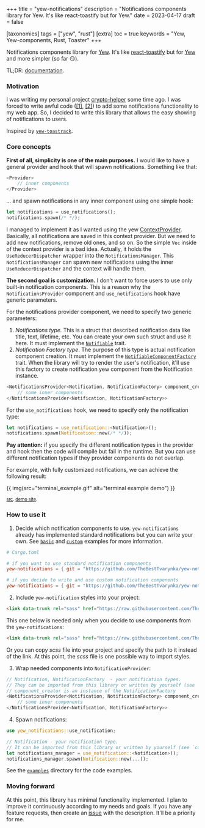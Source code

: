 +++
title = "yew-notifications"
description = "Notifications components library for Yew. It's like react-toastify but for Yew."
date = 2023-04-17
draft = false

[taxonomies]
tags = ["yew", "rust"]
[extra]
toc = true
keywords = "Yew, Yew-components, Rust, Toaster"
+++

Notifications components library for [Yew](https://yew.rs/). It's like [react-toastify](https://www.npmjs.com/package/react-toastify) but for [Yew](https://yew.rs/) and more simpler (so far :smirk:).

TL;DR: [documentation](https://yn-docs.qkation.com/yew_notifications/index.html).

### Motivation

I was writing my personal project [crypto-helper](https://github.com/TheBestTvarynka/crypto-helper/) some time ago. I was forced to write awful code ([[1]](https://github.com/TheBestTvarynka/crypto-helper/blob/8ad5ca3180925120a6f7ceb39253000f7ce3f447/src/notification.rs), [[2]](https://github.com/TheBestTvarynka/crypto-helper/blob/8ad5ca3180925120a6f7ceb39253000f7ce3f447/src/crypto_helper.rs#L81-L131)) to add some notifications functionality to my web app. So, I decided to write this library that allows the easy showing of notifications to users.

Inspired by [`yew-toastrack`](https://github.com/kinnison/linkdoku/tree/main/yew-toastrack).

### Core concepts

**First of all, simplicity is one of the main purposes.** I would like to have a general provider and hook that will spawn notifications. Something like that:

```rust
<Provider>
    // inner components
</Provider>
```

... and spawn notifications in any inner component using one simple hook:

```Rust
let notifications = use_notifications();                              
notifications.spawn(/* */);
```

I managed to implement it as I wanted using the yew [ContextProvider](https://yew.rs/docs/next/concepts/contexts#step-1-providing-the-context). Basically, all notifications are saved in this context provider. But we need to add new notifications, remove old ones, and so on. So the simple `Vec` inside of the context provider is a bad idea. Actually, it holds the `UseReducerDispatcher` wrapper into the `NotificationsManager`. This `NotificationsManager` can spawn new notifications using the inner `UseReducerDispatcher` and the context will handle them.

**The second goal is customization.** I don't want to force users to use only built-in notification components. This is a reason why the `NotificationsProvider` component and `use_notifications` hook have generic parameters.

For the notifications provider component, we need to specify two generic parameters:

1. *Notifications type.* This is a struct that described notification data like title, text, lifetime, etc. You can create your own such struct and use it here. It must implement the [`Notifiable`](https://yn-docs.qkation.com/yew_notifications/trait.Notifiable.html) trait.
2. *Notification Factory type*. The purpose of this type is actual notification component creation. It must implement the [`NotifiableComponentFactory`](https://yn-docs.qkation.com/yew_notifications/trait.NotifiableComponentFactory.html) trait. When the library will try to render the user's notification, it'll use this factory to create notification yew component from the Notification instance.

```Rust
<NotificationsProvider<Notification, NotificationFactory> component_creator={/* */}>
    // some inner components
</NotificationsProvider<Notification, NotificationFactory>>
```

For the `use_notifications` hook, we need to specify only the notification type:

```Rust
let notifications = use_notification::<Notification>();                                         
notifications.spawn(Notification::new(/* */));
```

**Pay attention:** if you specify the different notification types in the provider and hook then the code will compile but fail in the runtime. But you can use different notification types if they provider components do not overlap.

For example, with fully customized notifications, we can achieve the following result:

{{ img(src="terminal_example.gif" alt="terminal example demo") }}

<sub>[src](https://github.com/TheBestTvarynka/yew-notifications/tree/main/examples/terminal). [demo site](https://yn-docs.qkation.com/examples/terminal/index.html).</sub>

### How to use it

1. Decide which notification components to use. `yew-notifications` already has implemented standard notifications but you can write your own. See [`basic`](https://github.com/TheBestTvarynka/yew-notifications/tree/main/examples/basic) and [`custom`](https://github.com/TheBestTvarynka/yew-notifications/tree/main/examples/custom) examples for more information.
```toml
# Cargo.toml

# if you want to use standard notification components
yew-notifications = { git = "https://github.com/TheBestTvarynka/yew-notifications.git", features = ["standard-notification"] }

# if you decide to write and use custom notification components
yew-notifications = { git = "https://github.com/TheBestTvarynka/yew-notifications.git" }
```
2. Include `yew-notification` styles into your project:
```HTML
<link data-trunk rel="sass" href="https://raw.githubusercontent.com/TheBestTvarynka/yew-notifications/main/static/notifications_provider.scss" />
```

This one below is needed only when you decide to use components from the `yew-notifications`:
```HTML
<link data-trunk rel="sass" href="https://raw.githubusercontent.com/TheBestTvarynka/yew-notifications/main/static/notification.scss" />
```
Or you can copy *scss* file into your project and specify the path to it instead of the link. At this point, the *scss* file is one possible way to import styles.

3. Wrap needed components into `NotificationProvider`:
```Rust
// Notification, NotificationFactory  - your notification types.
// They can be imported from this library or written by yourself (see `custom` example).
// component_creator is an instance of the NotificationFactory
<NotificationsProvider<Notification, NotificationFactory> component_creator={/* */}>
    // some inner components
</NotificationsProvider<Notification, NotificationFactory>>
```
4. Spawn notifications:
```Rust
use yew_notifications::use_notification;

// Notification - your notification type.
// It can be imported from this library or written by yourself (see `custom` example).
let notifications_manager = use_notification::<Notification>();
notifications_manager.spawn(Notification::new(...));
```

See the [`examples`](https://github.com/TheBestTvarynka/yew-notifications/tree/main/examples) directory for the code examples.

### Moving forward

At this point, this library has minimal functionality implemented. I plan to improve it continuously according to my needs and goals. If you have any feature requests, then create an [issue](https://github.com/TheBestTvarynka/yew-notifications/issues/new) with the description. It'll be a priority for me.
